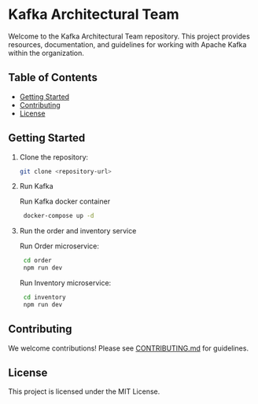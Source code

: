 # Kafka Architectural Team

Welcome to the Kafka Architectural Team repository. This project provides resources, documentation, and guidelines for working with Apache Kafka within the organization.

## Table of Contents

- [Getting Started](#getting-started)
- [Contributing](#contributing)
- [License](#license)

## Getting Started

1. Clone the repository:

    ```bash
    git clone <repository-url>
    ```

2. Run Kafka

    Run Kafka docker container

    ```bash
     docker-compose up -d
    ```

3. Run the order and inventory service

    Run Order microservice:

    ```bash
     cd order
     npm run dev
    ```

    Run Inventory microservice:

    ```bash
     cd inventory
     npm run dev
    ```

## Contributing

We welcome contributions! Please see [CONTRIBUTING.md](CONTRIBUTING.md) for guidelines.

## License

This project is licensed under the MIT License.
